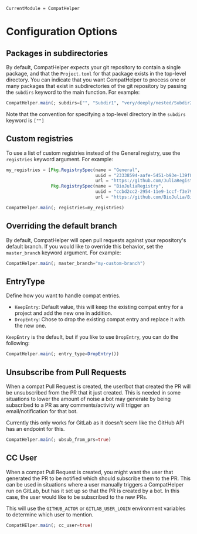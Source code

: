 ```@meta
CurrentModule = CompatHelper
```

# Configuration Options

## Packages in subdirectories

By default, CompatHelper expects your git repository to contain a single package, and that the `Project.toml` for that package exists in the top-level directory. You can indicate that you want CompatHelper to process one or many packages that exist in subdirectories of the git repository by passing the `subdirs` keyword to the main function. For example:
```julia
CompatHelper.main(; subdirs=["", "Subdir1", "very/deeply/nested/Subdir2"])
```
Note that the convention for specifying a top-level directory in the `subdirs` keyword is `[""]`

## Custom registries

To use a list of custom registries instead of the General registry, use the `registries` keyword argument. For example:
```julia
my_registries = [Pkg.RegistrySpec(name = "General",
                                  uuid = "23338594-aafe-5451-b93e-139f81909106",
                                  url = "https://github.com/JuliaRegistries/General.git"),
                 Pkg.RegistrySpec(name = "BioJuliaRegistry",
                                  uuid = "ccbd2cc2-2954-11e9-1ccf-f3e7900901ca",
                                  url = "https://github.com/BioJulia/BioJuliaRegistry.git")]

CompatHelper.main(; registries=my_registries)
```

## Overriding the default branch

By default, CompatHelper will open pull requests against your repository's default branch. If you would like to override this behavior, set the `master_branch` keyword argument. For example:
```julia
CompatHelper.main(; master_branch="my-custom-branch")
```

## EntryType

Define how you want to handle compat entries.

- `KeepEntry`: Default value, this will keep the existing compat entry for a project and add the new one in addition.
- `DropEntry`: Chose to drop the existing compat entry and replace it with the new one.

`KeepEntry` is the default, but if you like to use `DropEntry`, you can do the following:
```julia
CompatHelper.main(; entry_type=DropEntry())
```

## Unsubscribe from Pull Requests

When a compat Pull Request is created, the user/bot that created the PR will be unsubscribed from the PR that it just created. This is needed in some situations to lower the amount of noise a bot may generate by being subscribed to a PR as any comments/activity will trigger an email/notification for that bot.

Currently this only works for GitLab as it doesn't seem like the GitHub API has an endpoint for this.
```julia
CompatHelper.main(; ubsub_from_prs=true)
```

## CC User

When a compat Pull Request is created, you might want the user that generated the PR to be notified which should subscribe them to the PR. This can be used in situations where a user manually triggers a CompatHelper run on GitLab, but has it set up so that the PR is created by a bot. In this case, the user would like to be subscribed to the new PRs.

This will use the `GITHUB_ACTOR` or `GITLAB_USER_LOGIN` environment variables to determine which user to mention.

```julia
CompatHElper.main(; cc_user=true)
```

